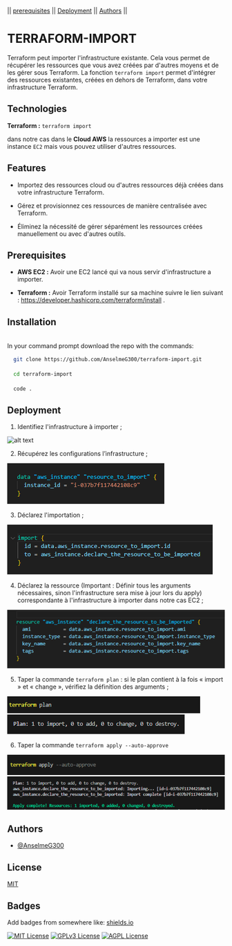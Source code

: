 

|| [prerequisites](#prerequisites) ||
[Deployment](#deployment) ||
[Authors](#authors) ||

# TERRAFORM-IMPORT

Terraform peut importer l'infrastructure existante. Cela vous permet de récupérer les ressources que vous avez créées par d'autres moyens et de les gérer sous Terraform.
La fonction `terraform import` permet d'intégrer des ressources existantes, créées en dehors de Terraform, dans votre infrastructure Terraform.
## Technologies

**Terraform :** `terraform import`

dans notre cas dans le **Cloud AWS** la ressources a importer est une instance `EC2` mais vous pouvez utiliser d'autres ressources.
## Features

- Importez des ressources cloud ou d'autres ressources déjà créées dans votre infrastructure Terraform.

- Gérez et provisionnez ces ressources de manière centralisée avec Terraform.

- Éliminez la nécessité de gérer séparément les ressources créées manuellement ou avec d'autres outils.
## Prerequisites


- **AWS EC2 :** Avoir une EC2 lancé qui va nous servir d'infrastructure a importer.

- **Terraform :** Avoir Terraform installé sur sa machine suivre le lien suivant : https://developer.hashicorp.com/terraform/install .

## Installation


\
In your command prompt download the repo with the commands:
```bash
  git clone https://github.com/AnselmeG300/terraform-import.git

  cd terraform-import
  
  code . 
```

    
## Deployment


1. Identifiez l'infrastructure à importer ; 

![alt text](<image/1. identification de la ressource à importer dark.png>)

2. Récupérez les configurations l’infrastructure ; 

![alt text](<image/2. recuperation des parametres de l'infra dark.png>)

3. Déclarez l'importation ; 

![alt text](<image/3. declaration de l'importation dark.png>)

4. Déclarez la ressource (Important : Définir tous les arguments nécessaires, sinon l'infrastructure sera mise à jour lors du apply) correspondante à l'infrastructure à importer dans notre cas EC2 ; 

![alt text](<image/4. declaration ressource dark.png>)

5. Taper la commande ```terraform plan``` :  si le plan contient à la fois « import » et « change », vérifiez la définition des arguments ;

![alt text](<image/5. terraform plan dark.png>)
![alt text](<image/5. info plan  dark.png>)

6. Taper la commande ```terraform apply --auto-approve``` 

![alt text](<image/6. terraform apply dark.png>) 
![alt text](<image/6. info apply dark.png>)
## Authors

- [@AnselmeG300](https://github.com/AnselmeG300/terraform-cloud.git)


## License

[MIT](https://choosealicense.com/licenses/mit/)


## Badges

Add badges from somewhere like: [shields.io](https://shields.io/)

[![MIT License](https://img.shields.io/badge/License-MIT-green.svg)](https://choosealicense.com/licenses/mit/)
[![GPLv3 License](https://img.shields.io/badge/License-GPL%20v3-yellow.svg)](https://opensource.org/licenses/)
[![AGPL License](https://img.shields.io/badge/license-AGPL-blue.svg)](http://www.gnu.org/licenses/agpl-3.0)

